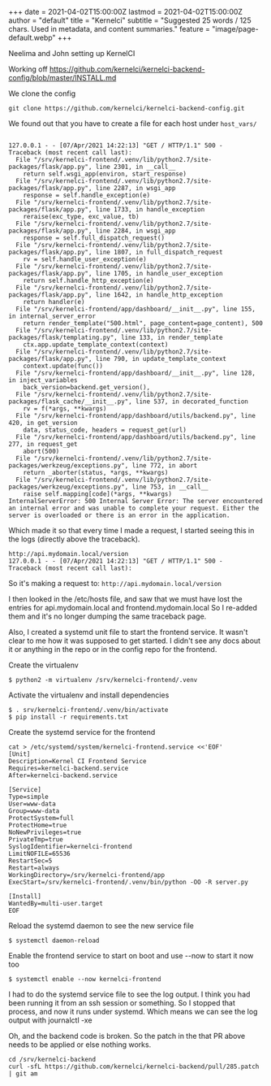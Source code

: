 +++
date = 2021-04-02T15:00:00Z
lastmod = 2021-04-02T15:00:00Z
author = "default"
title = "Kernelci"
subtitle = "Suggested 25 words / 125 chars. Used in metadata, and content summaries."
feature = "image/page-default.webp"
+++


Neelima and John setting up KernelCI

Working off https://github.com/kernelci/kernelci-backend-config/blob/master/INSTALL.md

We clone the config

```console
git clone https://github.com/kernelci/kernelci-backend-config.git
```

We found out that you have to create a file for each host under `host_vars/`

```diff

```

```
127.0.0.1 - - [07/Apr/2021 14:22:13] "GET / HTTP/1.1" 500 -
Traceback (most recent call last):
  File "/srv/kernelci-frontend/.venv/lib/python2.7/site-packages/flask/app.py", line 2301, in __call__
    return self.wsgi_app(environ, start_response)
  File "/srv/kernelci-frontend/.venv/lib/python2.7/site-packages/flask/app.py", line 2287, in wsgi_app
    response = self.handle_exception(e)
  File "/srv/kernelci-frontend/.venv/lib/python2.7/site-packages/flask/app.py", line 1733, in handle_exception
    reraise(exc_type, exc_value, tb)
  File "/srv/kernelci-frontend/.venv/lib/python2.7/site-packages/flask/app.py", line 2284, in wsgi_app
    response = self.full_dispatch_request()
  File "/srv/kernelci-frontend/.venv/lib/python2.7/site-packages/flask/app.py", line 1807, in full_dispatch_request
    rv = self.handle_user_exception(e)
  File "/srv/kernelci-frontend/.venv/lib/python2.7/site-packages/flask/app.py", line 1705, in handle_user_exception
    return self.handle_http_exception(e)
  File "/srv/kernelci-frontend/.venv/lib/python2.7/site-packages/flask/app.py", line 1642, in handle_http_exception
    return handler(e)
  File "/srv/kernelci-frontend/app/dashboard/__init__.py", line 155, in internal_server_error
    return render_template("500.html", page_content=page_content), 500
  File "/srv/kernelci-frontend/.venv/lib/python2.7/site-packages/flask/templating.py", line 133, in render_template
    ctx.app.update_template_context(context)
  File "/srv/kernelci-frontend/.venv/lib/python2.7/site-packages/flask/app.py", line 790, in update_template_context
    context.update(func())
  File "/srv/kernelci-frontend/app/dashboard/__init__.py", line 128, in inject_variables
    back_version=backend.get_version(),
  File "/srv/kernelci-frontend/.venv/lib/python2.7/site-packages/flask_cache/__init__.py", line 537, in decorated_function
    rv = f(*args, **kwargs)
  File "/srv/kernelci-frontend/app/dashboard/utils/backend.py", line 420, in get_version
    data, status_code, headers = request_get(url)
  File "/srv/kernelci-frontend/app/dashboard/utils/backend.py", line 277, in request_get
    abort(500)
  File "/srv/kernelci-frontend/.venv/lib/python2.7/site-packages/werkzeug/exceptions.py", line 772, in abort
    return _aborter(status, *args, **kwargs)
  File "/srv/kernelci-frontend/.venv/lib/python2.7/site-packages/werkzeug/exceptions.py", line 753, in __call__
    raise self.mapping[code](*args, **kwargs)
InternalServerError: 500 Internal Server Error: The server encountered an internal error and was unable to complete your request. Either the server is overloaded or there is an error in the application.
```

Which made it so that every time I made a request, I started seeing this in the
logs (directly above the traceback).

```
http://api.mydomain.local/version
127.0.0.1 - - [07/Apr/2021 14:22:13] "GET / HTTP/1.1" 500 -
Traceback (most recent call last):
```

So it's making a request to: `http://api.mydomain.local/version`

I then looked in the /etc/hosts file, and saw that we must have lost the entries
for api.mydomain.local and frontend.mydomain.local So I re-added them and it's
no longer dumping the same traceback page.

Also, I created a systemd unit file to start the frontend service. It wasn't
clear to me how it was supposed to get started. I didn't see any docs about it
or anything in the repo or in the config repo for the frontend.

Create the virtualenv

```console
$ python2 -m virtualenv /srv/kernelci-frontend/.venv
```

Activate the virtualenv and install dependencies
```console
$ . srv/kernelci-frontend/.venv/bin/activate
$ pip install -r requirements.txt
```

Create the systemd service for the frontend

```console
cat > /etc/systemd/system/kernelci-frontend.service <<'EOF'
[Unit]
Description=Kernel CI Frontend Service
Requires=kernelci-backend.service
After=kernelci-backend.service

[Service]
Type=simple
User=www-data
Group=www-data
ProtectSystem=full
ProtectHome=true
NoNewPrivileges=true
PrivateTmp=true
SyslogIdentifier=kernelci-frontend
LimitNOFILE=65536
RestartSec=5
Restart=always
WorkingDirectory=/srv/kernelci-frontend/app
ExecStart=/srv/kernelci-frontend/.venv/bin/python -OO -R server.py

[Install]
WantedBy=multi-user.target
EOF
```

Reload the systemd daemon to see the new service file

```console
$ systemctl daemon-reload
```

Enable the frontend service to start on boot and use --now to start it now too

```console
$ systemctl enable --now kernelci-frontend
```

I had to do the systemd service file to see the log output. I think you had been
running it from an ssh session or something. So I stopped that process, and now
it runs under systemd. Which means we can see the log output with journalctl -xe

Oh, and the backend code is broken. So the patch in the that PR above needs to
be applied or else nothing works.

```console
cd /srv/kernelci-backend
curl -sfL https://github.com/kernelci/kernelci-backend/pull/285.patch | git am
```
